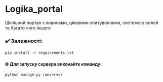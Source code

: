 # Logika_portal

Шкільний портал з новинами, цікавими опитуваннями, системою ролей та багато чого іншого

### ✔️ Залежності:
```powershell
pip install -r requirements.txt
```

#### 🌐 Для запуску сервера виконайте команду:

```powershell
python manage.py runserver
```
